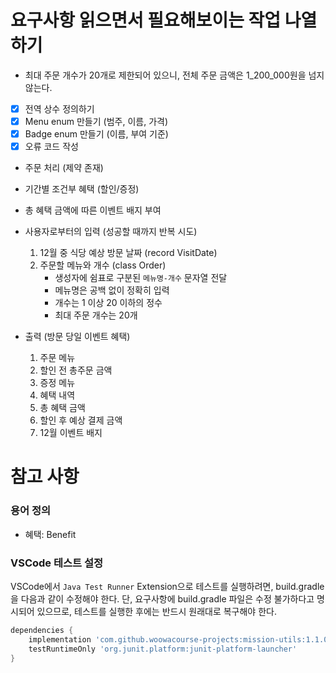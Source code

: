 # 요구사항 읽으면서 필요해보이는 작업 나열하기

- 최대 주문 개수가 20개로 제한되어 있으니, 전체 주문 금액은 1_200_000원을 넘지 않는다.

- [x] 전역 상수 정의하기
- [x] Menu enum 만들기 (범주, 이름, 가격)
- [x] Badge enum 만들기 (이름, 부여 기준)
- [x] 오류 코드 작성

- 주문 처리 (제약 존재)
- 기간별 조건부 혜택 (할인/증정)
- 총 혜택 금액에 따른 이벤트 배지 부여

- 사용자로부터의 입력 (성공할 때까지 반복 시도)
  1. 12월 중 식당 예상 방문 날짜 (record VisitDate)
  2. 주문할 메뉴와 개수 (class Order)
     - 생성자에 쉼표로 구분된 `메뉴명-개수` 문자열 전달
     - 메뉴명은 공백 없이 정확히 입력
     - 개수는 1 이상 20 이하의 정수
     - 최대 주문 개수는 20개
- 출력 (방문 당일 이벤트 혜택)
  1. 주문 메뉴
  2. 할인 전 총주문 금액
  3. 증정 메뉴
  4. 혜택 내역
  5. 총 혜택 금액
  6. 할인 후 예상 결제 금액
  7. 12월 이벤트 배지

# 참고 사항

### 용어 정의

- 혜택: Benefit

### VSCode 테스트 설정

VSCode에서 `Java Test Runner` Extension으로 테스트를 실행하려면, build.gradle을 다음과 같이 수정해야 한다.
단, 요구사항에 build.gradle 파일은 수정 불가하다고 명시되어 있으므로, 테스트를 실행한 후에는 반드시 원래대로 복구해야 한다.

```groovy
dependencies {
    implementation 'com.github.woowacourse-projects:mission-utils:1.1.0'
    testRuntimeOnly 'org.junit.platform:junit-platform-launcher'
}
```
